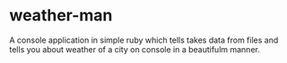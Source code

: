 # weather-man
A console application in simple ruby which tells takes data from files and tells you about weather of a city on console in a beautifulm manner.
